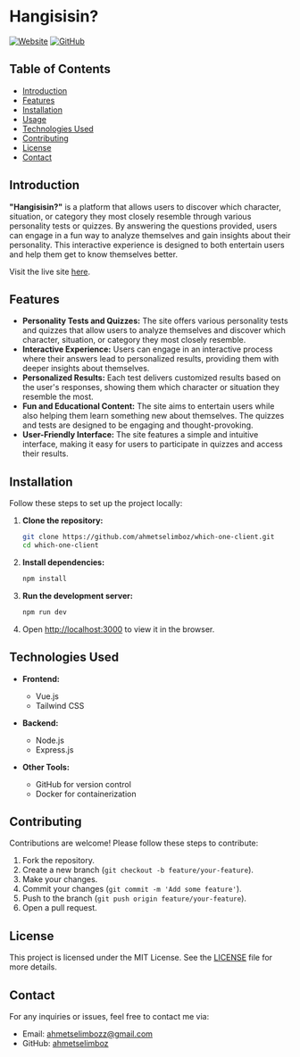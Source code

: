 
# Hangisisin?

[![Website](https://img.shields.io/website-up-down-green-red/https/hangisisin.ahmetselimboz.com.tr.svg)](https://hangisisin.ahmetselimboz.com.tr/)
[![GitHub](https://img.shields.io/github/license/ahmetselimboz/which-one-client)](https://github.com/ahmetselimboz/which-one-client/blob/main/LICENSE)

## Table of Contents
- [Introduction](#introduction)
- [Features](#features)
- [Installation](#installation)
- [Usage](#usage)
- [Technologies Used](#technologies-used)
- [Contributing](#contributing)
- [License](#license)
- [Contact](#contact)

## Introduction

**"Hangisisin?"** is a platform that allows users to discover which character, situation, or category they most closely resemble through various personality tests or quizzes. By answering the questions provided, users can engage in a fun way to analyze themselves and gain insights about their personality. This interactive experience is designed to both entertain users and help them get to know themselves better.

Visit the live site [here](https://hangisisin.ahmetselimboz.com.tr/).

## Features

- **Personality Tests and Quizzes:** The site offers various personality tests and quizzes that allow users to analyze themselves and discover which character, situation, or category they most closely resemble.
- **Interactive Experience:** Users can engage in an interactive process where their answers lead to personalized results, providing them with deeper insights about themselves.
- **Personalized Results:** Each test delivers customized results based on the user's responses, showing them which character or situation they resemble the most.
- **Fun and Educational Content:** The site aims to entertain users while also helping them learn something new about themselves. The quizzes and tests are designed to be engaging and thought-provoking.
- **User-Friendly Interface:** The site features a simple and intuitive interface, making it easy for users to participate in quizzes and access their results.


## Installation

Follow these steps to set up the project locally:

1. **Clone the repository:**

    ```bash
    git clone https://github.com/ahmetselimboz/which-one-client.git
    cd which-one-client
    ```

2. **Install dependencies:**

    ```bash
    npm install
    ```

3. **Run the development server:**

    ```bash
    npm run dev
    ```

4. Open [http://localhost:3000](http://localhost:3000) to view it in the browser.



## Technologies Used

- **Frontend:**
  - Vue.js
  - Tailwind CSS

- **Backend:**
  - Node.js
  - Express.js

- **Other Tools:**
  - GitHub for version control
  - Docker for containerization

## Contributing

Contributions are welcome! Please follow these steps to contribute:

1. Fork the repository.
2. Create a new branch (`git checkout -b feature/your-feature`).
3. Make your changes.
4. Commit your changes (`git commit -m 'Add some feature'`).
5. Push to the branch (`git push origin feature/your-feature`).
6. Open a pull request.

## License

This project is licensed under the MIT License. See the [LICENSE](https://github.com/ahmetselimboz/which-one-client/blob/main/LICENSE) file for more details.

## Contact

For any inquiries or issues, feel free to contact me via:

- Email: [ahmetselimbozz@gmail.com](mailto:ahmetselimbozz@gmail.com)
- GitHub: [ahmetselimboz](https://github.com/ahmetselimboz)
